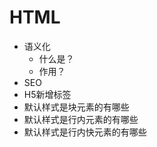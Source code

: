 # HTML
* 语义化
  * 什么是？
  * 作用？
* SEO
* H5新增标签
* 默认样式是块元素的有哪些
* 默认样式是行内元素的有哪些
* 默认样式是行内快元素的有哪些

<comment/>
<tongji/>